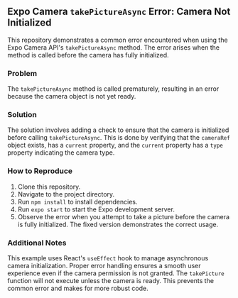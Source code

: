 ## Expo Camera `takePictureAsync` Error: Camera Not Initialized

This repository demonstrates a common error encountered when using the Expo Camera API's `takePictureAsync` method. The error arises when the method is called before the camera has fully initialized.

### Problem

The `takePictureAsync` method is called prematurely, resulting in an error because the camera object is not yet ready.

### Solution

The solution involves adding a check to ensure that the camera is initialized before calling `takePictureAsync`.  This is done by verifying that the `cameraRef` object exists, has a `current` property, and the `current` property has a `type` property indicating the camera type.

### How to Reproduce

1. Clone this repository.
2. Navigate to the project directory.
3. Run `npm install` to install dependencies.
4. Run `expo start` to start the Expo development server.
5. Observe the error when you attempt to take a picture before the camera is fully initialized.  The fixed version demonstrates the correct usage.

### Additional Notes
This example uses React's `useEffect` hook to manage asynchronous camera initialization. Proper error handling ensures a smooth user experience even if the camera permission is not granted. The `takePicture` function will not execute unless the camera is ready. This prevents the common error and makes for more robust code.